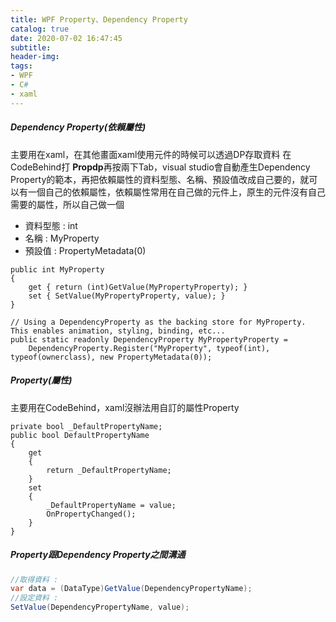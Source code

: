 ```yaml
---
title: WPF Property、Dependency Property
catalog: true
date: 2020-07-02 16:47:45
subtitle:
header-img:
tags:
- WPF
- C#
- xaml
---
```

##### Dependency Property(依賴屬性)
主要用在xaml，在其他畫面xaml使用元件的時候可以透過DP存取資料
在CodeBehind打 **Propdp**再按兩下Tab，visual studio會自動產生Dependency Property的範本，再把依賴屬性的資料型態、名稱、預設值改成自己要的，就可以有一個自己的依賴屬性，依賴屬性常用在自己做的元件上，原生的元件沒有自己需要的屬性，所以自己做一個

- 資料型態 : int
- 名稱 : MyProperty
- 預設值 : PropertyMetadata(0)

```CSharp
public int MyProperty
{
    get { return (int)GetValue(MyPropertyProperty); }
    set { SetValue(MyPropertyProperty, value); }
}

// Using a DependencyProperty as the backing store for MyProperty.  This enables animation, styling, binding, etc...
public static readonly DependencyProperty MyPropertyProperty =
    DependencyProperty.Register("MyProperty", typeof(int), typeof(ownerclass), new PropertyMetadata(0));
```
##### Property(屬性)
主要用在CodeBehind，xaml沒辦法用自訂的屬性Property
```CSharp
private bool _DefaultPropertyName;
public bool DefaultPropertyName
{
    get
    {
        return _DefaultPropertyName;
    }
    set
    {
        _DefaultPropertyName = value;
        OnPropertyChanged();
    }
}
```
##### Property跟Dependency Property之間溝通
``` csharp
//取得資料 : 
var data = (DataType)GetValue(DependencyPropertyName);
//設定資料 : 
SetValue(DependencyPropertyName, value);
```